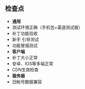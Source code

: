 ## 检查点
+ **通用**
+ 测试环境正确（手机包+渠道测试服）
+ 补丁功能验收
+ 新手 引导测试
+ 功能冒烟测试
+ **客户端**
+ 补丁大小正常
+ 安卓、IOS等多端正常
+ CDN生效检查
+ **服务器**
+ 旧帐号数据兼容

